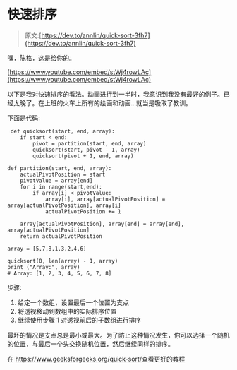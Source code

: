 # 快速排序

> 原文:[https://dev.to/annlin/quick-sort-3fh7](https://dev.to/annlin/quick-sort-3fh7)

嘿，陈格，这是给你的。

[https://www.youtube.com/embed/stWj4rowLAc](https://www.youtube.com/embed/stWj4rowLAc)

以下是我对快速排序的看法。动画进行到一半时，我意识到我没有最好的例子。已经太晚了。在上班的火车上所有的绘画和动画...就当是吸取了教训。

下面是代码:

```
 def quicksort(start, end, array):
    if start < end:
        pivot = partition(start, end, array)
        quicksort(start, pivot - 1, array)
        quicksort(pivot + 1, end, array)

def partition(start, end, array):
    actualPivotPosition = start
    pivotValue = array[end]
    for i in range(start,end):
        if array[i] < pivotValue:
            array[i], array[actualPivotPosition] = array[actualPivotPosition], array[i]
            actualPivotPosition += 1

    array[actualPivotPosition], array[end] = array[end], array[actualPivotPosition]
    return actualPivotPosition

array = [5,7,8,1,3,2,4,6]

quicksort(0, len(array) - 1, array)
print ("Array:", array)
# Array: [1, 2, 3, 4, 5, 6, 7, 8] 
```

步骤:

1.  给定一个数组，设置最后一个位置为支点
2.  将透视移动到数组中的实际排序位置
3.  继续使用步骤 1 对透视前后的子数组进行排序

最坏的情况是支点总是最小或最大。为了防止这种情况发生，你可以选择一个随机的位置，与最后一个头交换随机位置，然后继续同样的排序。

在 https://www.geeksforgeeks.org/quick-sort/查看更好的教程